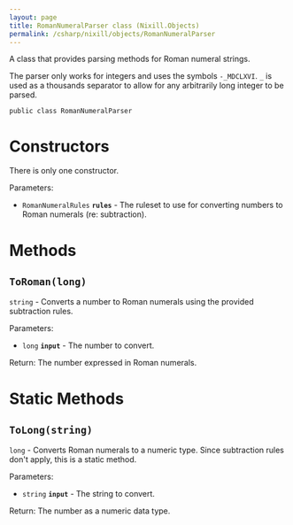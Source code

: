 ```yaml
---
layout: page
title: RomanNumeralParser class (Nixill.Objects)
permalink: /csharp/nixill/objects/RomanNumeralParser
---
```


A class that provides parsing methods for Roman numeral strings.

The parser only works for integers and uses the symbols `-_MDCLXVI`. `_` is used as a thousands separator to allow for any arbitrarily long integer to be parsed.

`public class RomanNumeralParser`

# Constructors
There is only one constructor.

Parameters:
- `RomanNumeralRules` **`rules`** - The ruleset to use for converting numbers to Roman numerals (re: subtraction).

# Methods
## `ToRoman(long)`
`string` - Converts a number to Roman numerals using the provided subtraction rules.

Parameters:
- `long` **`input`** - The number to convert.

Return: The number expressed in Roman numerals.

# Static Methods
## `ToLong(string)`
`long` - Converts Roman numerals to a numeric type. Since subtraction rules don't apply, this is a static method.

Parameters:
- `string` **`input`** - The string to convert.

Return: The number as a numeric data type.
